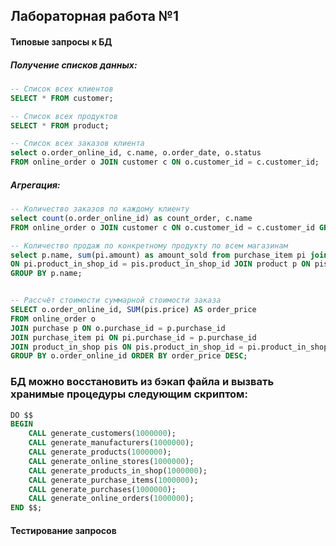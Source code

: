 ## Лабораторная работа №1 

#### Типовые запросы к БД
##### Получение списков данных:
```sql
-- Список всех клиентов
SELECT * FROM customer;

-- Список всех продуктов
SELECT * FROM product;

-- Список всех заказов клиента
select o.order_online_id, c.name, o.order_date, o.status
FROM online_order o JOIN customer c ON o.customer_id = c.customer_id;
```

##### Агрегация:
```sql
-- Количество заказов по каждому клиенту
select count(o.order_online_id) as count_order, c.name 
FROM online_order o JOIN customer c ON o.customer_id = c.customer_id GROUP by c.name;

-- Количество продаж по конкретному продукту по всем магазинам
select p.name, sum(pi.amount) as amount_sold from purchase_item pi join product_in_shop pis 
ON pi.product_in_shop_id = pis.product_in_shop_id JOIN product p ON pis.product_id = p.product_id 
GROUP BY p.name;


-- Рассчёт стоимости суммарной стоимости заказа
SELECT o.order_online_id, SUM(pis.price) AS order_price
FROM online_order o
JOIN purchase p ON o.purchase_id = p.purchase_id
JOIN purchase_item pi ON pi.purchase_id = p.purchase_id
JOIN product_in_shop pis ON pis.product_in_shop_id = pi.product_in_shop_id
GROUP BY o.order_online_id ORDER BY order_price DESC;
```


### БД можно восстановить из бэкап файла и вызвать хранимые процедуры следующим скриптом:
```sql
DO $$
BEGIN
	CALL generate_customers(1000000);
	CALL generate_manufacturers(1000000);
    CALL generate_products(1000000);
	CALL generate_online_stores(1000000);
	CALL generate_products_in_shop(1000000);
    CALL generate_purchase_items(1000000);
	CALL generate_purchases(1000000);
	CALL generate_online_orders(1000000);
END $$;
```
#### Тестирование запросов

